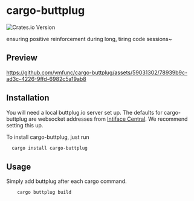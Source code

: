 # cargo-buttplug
![Crates.io Version](https://img.shields.io/crates/v/cargo-buttplug)

ensuring positive reinforcement during long, tiring code sessions~

## Preview

https://github.com/vmfunc/cargo-buttplug/assets/59031302/78939b9c-ad3c-4226-9ffd-6982c5a19ab8

## Installation

You will need a local buttplug.io server set up. The defaults for cargo-buttplug are websocket addresses from [Intiface Central](https://intiface.com/central/). We recommend setting this up.

To install cargo-buttplug, just run

```zsh
  cargo install cargo-buttplug
```
    
## Usage

Simply add buttplug after each cargo command.

```bash
    cargo buttplug build
```

